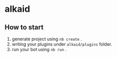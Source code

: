# alkaid

## How to start

1. generate project using `nb create` .
2. writing your plugins under `alkaid/plugins` folder.
3. run your bot using `nb run` .
